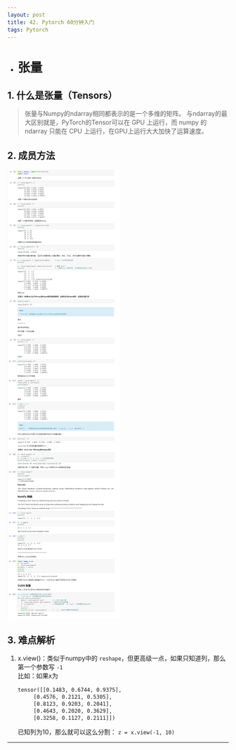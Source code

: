 ```yaml
---
layout: post
title: 42. Pytorch 60分钟入门
tags: Pytorch
---
```


- # **张量**
## 1. 什么是张量（Tensors）
> 张量与Numpy的ndarray相同都表示的是一个多维的矩阵。 与ndarray的最大区别就是，PyTorch的Tensor可以在 GPU 上运行，而 numpy 的 ndarray 只能在 CPU 上运行，在GPU上运行大大加快了运算速度。
## 2. 成员方法
![](/images/posts/pytorch/1.png)

## 3. 难点解析
   1. x.view()：类似于numpy中的 `reshape`，但更高级一点，如果只知道列，那么第一个参数写 `-1`<br/> 比如：如果x为
      ```
      tensor([[0.1483, 0.6744, 0.9375],
           [0.4576, 0.2121, 0.5305],
           [0.8123, 0.9203, 0.2041],
           [0.4643, 0.2020, 0.3629],
           [0.3258, 0.1127, 0.2111]])
       ```
      已知列为10，那么就可以这么分割： `z = x.view(-1, 10)`

<hr>


<!-- - #  -->
